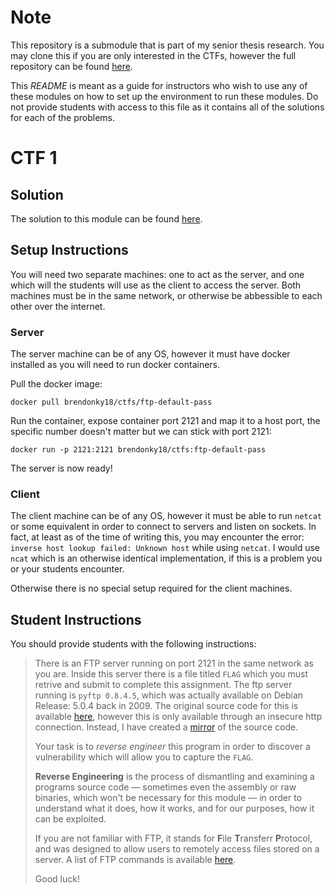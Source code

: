 # Note
This repository is a submodule that is part of my senior thesis research. You may clone this if you are only interested in the CTFs, however the full repository can be found [here](https://github.com/brendonky18/Honors-Thesis).

This *README* is meant as a guide for instructors who wish to use any of these modules on how to set up the environment to run these modules. Do not provide students with access to this file as it contains all of the solutions for each of the problems. 

# CTF 1
## Solution
The solution to this module can be found [here](/FTP-default-pass/SOLUTION.md).

## Setup Instructions
You will need two separate machines: one to act as the server, and one which will the students will use as the client to access the server. Both machines must be in the same network, or otherwise be abbessible to each other over the internet.

### Server
The server machine can be of any OS, however it must have docker installed as you will need to run docker containers. 

Pull the docker image:
    
    docker pull brendonky18/ctfs/ftp-default-pass

Run the container, expose container port 2121 and map it to a host port, the specific number doesn't matter but we can stick with port 2121:

    docker run -p 2121:2121 brendonky18/ctfs:ftp-default-pass

The server is now ready!
### Client
The client machine can be of any OS, however it must be able to run `netcat` or some equivalent in order to connect to servers and listen on sockets. In fact, at least as of the time of writing this, you may encounter the error: `inverse host lookup failed: Unknown host` while using `netcat`. I would use `ncat` which is an otherwise identical implementation, if this is a problem you or your students encounter.

Otherwise there is no special setup required for the client machines. 

<!-- The name should provide you quite a substantial hint, it involves the default password on an FTP server, the source code for which can be found [here](http://kassiopeia.juls.savba.sk/~garabik/software/pyftpd/). The vulnerbality is disclosed in [CVE-2010-2073](https://cve.mitre.org/cgi-bin/cvename.cgi?name=CVE-2010-2073).

*Warning*: the files are only accessible through an unsecure http connection. They are also available on the github respoitory [here](https://github.com/brendonky18/CTFs/tree/main/FTP-default-pass/pyftpd-0.8.4.5). -->

## Student Instructions
You should provide students with the following instructions:

> There is an FTP server running on port 2121 in the same network as you are. Inside this server there is a file titled `FLAG` which you must retrive and submit to complete this assignment. The ftp server running is `pyftp 0.8.4.5`, which was actually available on Debian Release: 5.0.4 back in 2009. The original source code for this is available [here](http://kassiopeia.juls.savba.sk/~garabik/software/pyftpd/), however this is only available through an insecure http connection. Instead, I have created a [mirror](https://github.com/brendonky18/CTFs/tree/main/FTP-default-pass/pyftpd-0.8.4.5) of the source code. 
> 
> Your task is to *reverse engineer* this program in order to discover a vulnerability which will allow you to capture the `FLAG`. 
> 
> **Reverse Engineering** is the process of dismantling and examining a programs source code — sometimes even the assembly or raw binaries, which won't be necessary for this module — in order to understand what it does, how it works, and for our purposes, how it can be exploited. 
> 
> If you are not familiar with FTP, it stands for **F**ile **T**ransferr **P**rotocol, and was designed to allow users to remotely access files stored on a server. 
> A list of FTP commands is available [here](https://en.wikipedia.org/wiki/List_of_FTP_commands).
> 
> Good luck!